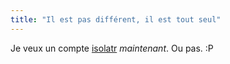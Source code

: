```yaml
---
title: "Il est pas différent, il est tout seul"
---
```


Je veux un compte [isolatr](http://isolatr.com/) _maintenant_. Ou pas. :P

